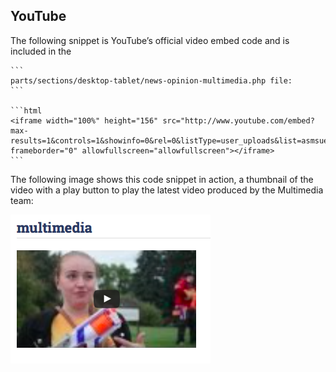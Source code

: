 ## YouTube

The following snippet is YouTube’s official video embed code and is included in the 

	```
	parts/sections/desktop-tablet/news-opinion-multimedia.php file:
	```
	
	```html
	<iframe width="100%" height="156" src="http://www.youtube.com/embed?max-results=1&controls=1&showinfo=0&rel=0&listType=user_uploads&list=asmsuexponent" frameborder="0" allowfullscreen="allowfullscreen"></iframe>
	```

The following image shows this code snippet in action, a thumbnail of the video with a play button to play the latest video produced by the Multimedia team:

![](multimedia.png)